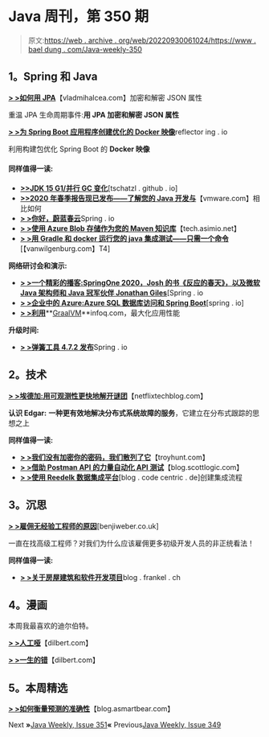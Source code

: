 # Java 周刊，第 350 期

> 原文:[https://web . archive . org/web/20220930061024/https://www . bael dung . com/Java-weekly-350](https://web.archive.org/web/20220930061024/https://www.baeldung.com/java-weekly-350)

## **1。Spring 和 Java**

[**> >如何用 JPA**](https://web.archive.org/web/20220628161046/https://vladmihalcea.com/encrypt-decrypt-json-jpa/)【vladmihalcea.com】加密和解密 JSON 属性

重温 JPA 生命周期事件:**用 JPA 加密和解密 JSON 属性**

[**> >为 Spring Boot 应用程序创建优化的 Docker 映像**](https://web.archive.org/web/20220628161046/https://reflectoring.io/spring-boot-docker/)reflector ing . io

利用构建包优化 Spring Boot 的 **Docker 映像**

#### **同样值得一读:**

*   [**>>JDK 15 G1/并行 GC 变化**](https://web.archive.org/web/20220628161046/https://tschatzl.github.io/2020/09/01/jdk15-g1-parallel-gc-changes.html)[tschatzl . github . io]
*   [**>>2020 年春季报告现已发布——了解您的 Java 开发与**](https://web.archive.org/web/20220628161046/https://tanzu.vmware.com/content/blog/the-state-of-spring-2020-report-is-now-available-learn-how-your-java-development-compares)【vmware.com】相比如何
*   [**> >你好，蔚蓝春云**](https://web.archive.org/web/20220628161046/https://spring.io/blog/2020/09/02/hello-azure-spring-cloud)Spring . io
*   [**> >使用 Azure Blob 存储作为您的 Maven 知识库**](https://web.archive.org/web/20220628161046/https://tech.asimio.net/2020/09/01/Using-Azure-Blob-Storage-as-your-Maven-Repository.html)【tech.asimio.net】
*   [**> >用 Gradle 和 docker 运行您的 java 集成测试——只需一个命令**](https://web.archive.org/web/20220628161046/https://vanwilgenburg.wordpress.com/2020/09/02/docker-compose-gradle-bitbucket/)[【vanwilgenburg.com】T4]

**网络研讨会和演示:**

*   [**> >一个精彩的播客:SpringOne 2020，Josh 的书《反应的春天》，以及微软 Java 架构师和 Java 冠军伙伴 Jonathan Giles**](https://web.archive.org/web/20220628161046/https://spring.io/blog/2020/09/04/a-bootiful-podcast-springone-2020-josh-s-book-reactive-spring-and-microsoft-java-architect-and-fellow-java-champion-jonathan-giles)[Spring . io
*   [**> >企业中的 Azure:Azure SQL 数据库访问和 Spring Boot**](https://web.archive.org/web/20220628161046/https://spring.io/blog/2020/09/07/azure-in-the-enterprise-azure-sql-database-access-and-spring-boot)[spring . io]
*   [**> >利用**](https://web.archive.org/web/20220628161046/https://www.infoq.com/presentations/graalvm-ruby-javascript-python/)**[GraalVM](https://web.archive.org/web/20220628161046/https://www.infoq.com/presentations/graalvm-ruby-javascript-python/)**infoq.com，最大化应用性能

**升级时间:**

*   [**> >弹簧工具 4.7.2 发布**](https://web.archive.org/web/20220628161046/https://spring.io/blog/2020/09/03/spring-tools-4-7-2-released)Spring . io

## **2。技术**

[**> >埃德加:用可观测性更快地解开谜团**](https://web.archive.org/web/20220628161046/https://netflixtechblog.com/edgar-solving-mysteries-faster-with-observability-e1a76302c71f)【netflixtechblog.com】

**认识 Edgar:** **一种更有效地解决分布式系统故障的服务**，它建立在分布式跟踪的思想之上

**同样值得一读:**

*   [**> >我们没有加密你的密码，我们散列了它**](https://web.archive.org/web/20220628161046/https://www.troyhunt.com/we-didnt-encrypt-your-password-we-hashed-it-heres-what-that-means/)【troyhunt.com】
*   [**> >借助 Postman API 的力量自动化 API 测试**](https://web.archive.org/web/20220628161046/https://blog.scottlogic.com/2020/09/04/Automating-tests-with-Postman-API.html)【blog.scottlogic.com】
*   [**> >使用 Reedelk 数据集成平台**](https://web.archive.org/web/20220628161046/https://blog.codecentric.de/en/2020/09/creating-integration-flows-reedelk-data-integration-platform/)[blog . code centric . de]创建集成流程

## **3。沉思**

[**> >雇佣无经验工程师的原因**](https://web.archive.org/web/20220628161046/https://benjiweber.co.uk/blog/2020/09/06/reasons-to-hire-inexperienced-engineers/)[benjiweber.co.uk]

一直在找高级工程师？对我们为什么应该雇佣更多初级开发人员的非正统看法！

**同样值得一读:**

*   [**> >关于房屋建筑和软件开发项目**](https://web.archive.org/web/20220628161046/https://blog.frankel.ch/on-house-building-software-development-projects/)blog . frankel . ch

## **4。漫画**

本周我最喜欢的迪尔伯特。

[**> >人工哑**](https://web.archive.org/web/20220628161046/https://dilbert.com/strip/2020-09-10)【dilbert.com】

[**> >一生的错**](https://web.archive.org/web/20220628161046/https://dilbert.com/strip/2020-09-05)【dilbert.com】

## **5。本周精选**

**[> >如何衡量预测的准确性](https://web.archive.org/web/20220628161046/https://blog.asmartbear.com/forecast.html)**【blog.asmartbear.com】

Next **»**[Java Weekly, Issue 351](/web/20220628161046/https://www.baeldung.com/java-weekly-351)**«** Previous[Java Weekly, Issue 349](/web/20220628161046/https://www.baeldung.com/java-weekly-349)